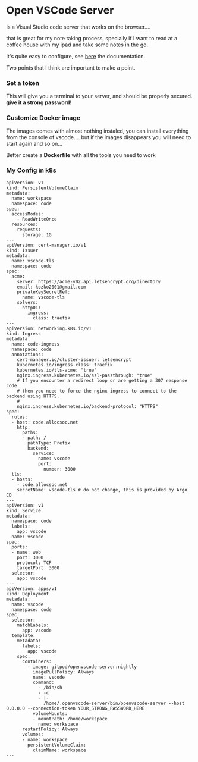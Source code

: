 Open VSCode Server
=================

Is a Visual Studio code server that works on the browser....

that is great for my note taking process, specially if I want to read at a coffee house with my ipad and take some notes in the go.

It's quite easy to configure, see [here](https://github.com/gitpod-io/openvscode-server) the documentation.


Two points that I think are important to make a point.


### Set a token

This will give you a terminal to your server, and should be properly secured. **give it a strong password!**


### Customize Docker image

The images comes with almost nothing instaled, you can install everything from the console of vscode.... but if the images disappears you will need to start again and so on...

Better create a **Dockerfile** with all the tools you need to work

### My Config in k8s

```
apiVersion: v1
kind: PersistentVolumeClaim
metadata:
  name: workspace
  namespace: code
spec:
  accessModes:
    - ReadWriteOnce
  resources:
    requests:
      storage: 1G
---
apiVersion: cert-manager.io/v1
kind: Issuer
metadata:
  name: vscode-tls
  namespace: code
spec:
  acme:
    server: https://acme-v02.api.letsencrypt.org/directory
    email: kozko2001@gmail.com
    privateKeySecretRef:
      name: vscode-tls
    solvers:
    - http01:
        ingress:
          class: traefik 
---
apiVersion: networking.k8s.io/v1
kind: Ingress
metadata:
  name: code-ingress
  namespace: code
  annotations:
    cert-manager.io/cluster-issuer: letsencrypt
    kubernetes.io/ingress.class: traefik
    kubernetes.io/tls-acme: "true"
    nginx.ingress.kubernetes.io/ssl-passthrough: "true"
    # If you encounter a redirect loop or are getting a 307 response code 
    # then you need to force the nginx ingress to connect to the backend using HTTPS.
    #
    nginx.ingress.kubernetes.io/backend-protocol: "HTTPS"
spec:
  rules:
  - host: code.allocsoc.net
    http:
      paths:
      - path: /
        pathType: Prefix
        backend:
          service: 
            name: vscode
            port:
              number: 3000 
  tls:
  - hosts:
    - code.allocsoc.net
    secretName: vscode-tls # do not change, this is provided by Argo CD
---
apiVersion: v1
kind: Service
metadata:
  namespace: code
  labels:
    app: vscode
  name: vscode
spec:
  ports:
  - name: web
    port: 3000
    protocol: TCP
    targetPort: 3000
  selector:
    app: vscode
---
apiVersion: apps/v1
kind: Deployment
metadata:
  name: vscode
  namespace: code 
spec:
  selector:
    matchLabels:
      app: vscode
  template:
    metadata:
      labels:
        app: vscode
    spec:
      containers:
        - image: gitpod/openvscode-server:nightly
          imagePullPolicy: Always
          name: vscode
          command:
            - /bin/sh
            - -c
            - |-
              /home/.openvscode-server/bin/openvscode-server --host 0.0.0.0 --connection-token YOUR_STRONG_PASSWORD_HERE
          volumeMounts:
          - mountPath: /home/workspace
            name: workspace
      restartPolicy: Always
      volumes:
      - name: workspace
        persistentVolumeClaim:
          claimName: workspace
---
```